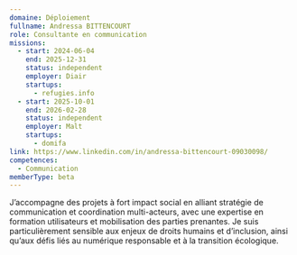 ```yaml
---
domaine: Déploiement
fullname: Andressa BITTENCOURT
role: Consultante en communication
missions:
  - start: 2024-06-04
    end: 2025-12-31
    status: independent
    employer: Diair
    startups:
      - refugies.info
  - start: 2025-10-01
    end: 2026-02-28
    status: independent
    employer: Malt
    startups:
      - domifa
link: https://www.linkedin.com/in/andressa-bittencourt-09030098/
competences:
  - Communication
memberType: beta
---
```

J’accompagne des projets à fort impact social en alliant stratégie de communication et coordination multi-acteurs, avec une expertise en formation utilisateurs et mobilisation des parties prenantes. Je suis particulièrement sensible aux enjeux de droits humains et d’inclusion, ainsi qu’aux défis liés au numérique responsable et à la transition écologique.